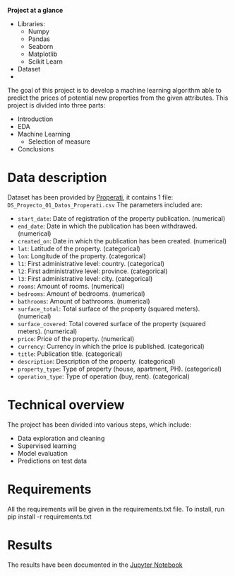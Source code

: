 **Project at a glance**

- Libraries:
  - Numpy
  - Pandas
  - Seaborn
  - Matplotlib
  - Scikit Learn
- Dataset
- 
The goal of this project is to develop a machine learning algorithm able to predict the prices of potential new properties from the given attributes.
This project is divided into three parts:

- Introduction
- EDA
- Machine Learning
  - Selection of measure
- Conclusions

# Data description
Dataset has been provided by [Properati](https://www.properati.com.ar/data), it contains 1 file: `DS_Proyecto_01_Datos_Properati.csv`
The parameters included are:

- `start_date`: Date of registration of the property publication. (numerical)
- `end_date`: Date in which the publication has been withdrawed. (numerical)
- `created_on`: Date in which the publication has been created. (numerical)
- `lat`: Latitude of the property. (categorical)
- `lon`: Longitude of the property. (categorical)
- `l1`: First administrative level: country. (categorical)
- `l2`: First administrative level: province. (categorical)
- `l3`: First administrative level: city. (categorical)
- `rooms`: Amount of rooms. (numerical)
- `bedrooms`: Amount of bedrooms. (numerical)
- `bathrooms`: Amount of bathrooms. (numerical)
- `surface_total`: Total surface of the property (squared meters). (numerical)
- `surface_covered`: Total covered surface of the property (squared meters). (numerical)
- `price`: Price of the property. (numerical)
- `currency`: Currency in which the price is published. (categorical)
- `title`: Publication title. (categorical)
- `description`: Description of the property. (categorical)
- `property_type`: Type of property (house, apartment, PH). (categorical)
- `operation_type`: Type of operation (buy, rent). (categorical)

# Technical overview
The project has been divided into various steps, which include:
- Data exploration and cleaning
- Supervised learning
- Model evaluation
- Predictions on test data

# Requirements
All the requirements will be given in the requirements.txt file. To install, run pip install -r requirements.txt

# Results
The results have been documented in the [Jupyter Notebook](https://github.com/gpozzi/acamica-DS/blob/master/Project%2001/DSProyecto01.ipynb)
